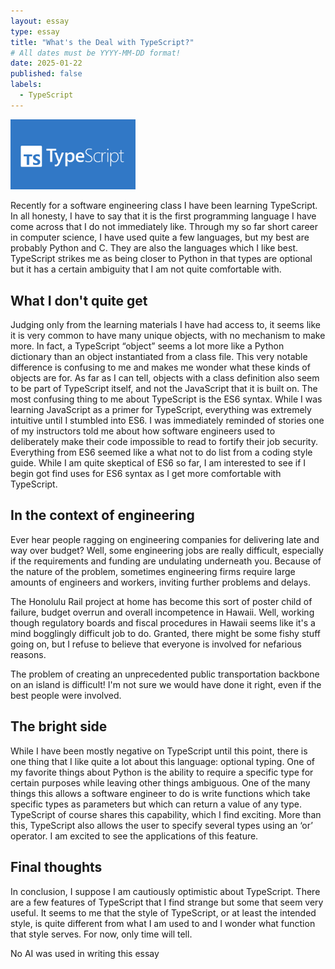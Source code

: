 ```yaml
---
layout: essay
type: essay
title: "What's the Deal with TypeScript?"
# All dates must be YYYY-MM-DD format!
date: 2025-01-22
published: false
labels:
  - TypeScript
---
```


<img width="200" class="rounded float-start pe-4" src="../img/tyepscriptLogo.png">

Recently for a software engineering class I have been learning TypeScript. In all honesty, I have to say that it is the first programming language I have come across that I do not immediately like. Through my so far short career in computer science, I have used quite a few languages, but my best are probably Python and C. They are also the languages which I like best. TypeScript strikes me as being closer to Python in that types are optional but it has a certain ambiguity that I am not quite comfortable with. 

## What I don't quite get

Judging only from the learning materials I have had access to, it seems like it is very common to have many unique objects, with no mechanism to make more. In fact, a TypeScript “object” seems a lot more like a Python dictionary than an object instantiated from a class file. This very notable difference is confusing to me and makes me wonder what these kinds of objects are for. As far as I can tell, objects with a class definition also seem to be part of TypeScript itself, and not the JavaScript that it is built on. 
	The most confusing thing to me about TypeScript is the ES6 syntax. While I was learning JavaScript as a primer for TypeScript, everything was extremely intuitive until I stumbled into ES6. I was immediately reminded of stories one of my instructors told me about how software engineers used to deliberately make their code impossible to read to fortify their job security. Everything from ES6 seemed like a what not to do list from a coding style guide. While I am quite skeptical of ES6 so far, I am interested to see if I begin got find uses for ES6 syntax as I get more comfortable with TypeScript. 

## In the context of engineering

Ever hear people ragging on engineering companies for delivering late and way over budget? Well, some engineering jobs are really difficult, especially if the requirements and funding are undulating underneath you. Because of the nature of the problem, sometimes engineering firms require large amounts of engineers and workers, inviting further problems and delays.

The Honolulu Rail project at home has become this sort of poster child of failure, budget overrun and overall incompetence in Hawaii. Well, working though regulatory boards and fiscal procedures in Hawaii seems like it's a mind bogglingly difficult job to do. Granted, there might be some fishy stuff going on, but I refuse to believe that everyone is involved for nefarious reasons.

The problem of creating an unprecedented public transportation backbone on an island is difficult! I'm not sure we would have done it right, even if the best people were involved.

## The bright side

While I have been mostly negative on TypeScript until this point, there is one thing that I like quite a lot about this language: optional typing. One of my favorite things about Python is the ability to require a specific type for certain purposes while leaving other things ambiguous. One of the many things this allows a software engineer to do is write functions which take specific types as parameters but which can return a value of any type. TypeScript of course shares this capability, which I find exciting. More than this, TypeScript also allows the user to specify several types using an ‘or’ operator. I am excited to see the applications of this feature.

## Final thoughts

In conclusion, I suppose I am cautiously optimistic about TypeScript. There are a few features of TypeScript that I find strange but some that seem very useful. It seems to me that the style of TypeScript, or at least the intended style, is quite different from what I am used to and I wonder what function that style serves. For now, only time will tell.

No AI was used in writing this essay
